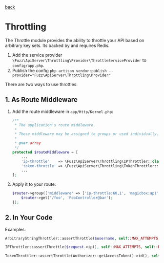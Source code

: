 [back](index.md)

# Throttling
The Throttle module provides the ability to throttle your API based on arbitrary key sets. Its backed by and requires Redis.

1. Add the service provider `\Fuzz\ApiServer\Throttling\Provider\ThrottleServiceProvider` to `config/app.php`.
1. Publish the config `php artisan vendor:publish --provider="Fuzz\ApiServer\Throttling\Provider"`

There are two ways to use throttles:

## 1. As Route Middleware
1. Add the route middleware in `app/Http/Kernel.php`:
    ```php
    /**
     * The application's route middleware.
     *
     * These middleware may be assigned to groups or used individually.
     *
     * @var array
     */
    protected $routeMiddleware = [
        ...
        'ip-throttle'    => \Fuzz\ApiServer\Throttling\IPThrottler::class,
        'token-throttle' => \Fuzz\ApiServer\Throttling\TokenThrottler::class,
        ...
    ];
    ```
2. Apply it to your route:
    ```php
    $router->group(['middleware' => ['ip-throttle:60,1', 'magicbox:api',],], function (Router $router) {
        $router->get('/foo', 'FooController@bar');
    });
    ```

## 2. In Your Code
Examples:
```php
ArbitraryStringThrottler::assertThrottle($username, self::MAX_ATTEMPTS, self::DECAY_TIME_MINUTES);
```

```php
IPThrottler::assertThrottle($request->ip(), self::MAX_ATTEMPTS, self::DECAY_TIME_MINUTES);
```

```php
TokenThrottler::assertThrottle(Authorizer::getAccessToken()->id(), self::MAX_ATTEMPTS, self::DECAY_TIME_MINUTES);
```